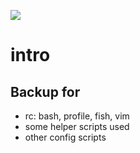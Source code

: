 ![](http://heroworld.gamerhome.com/h3/file/w2.gif)
# intro
## Backup for
- rc: bash, profile, fish, vim  
- some helper scripts used
- other config scripts
